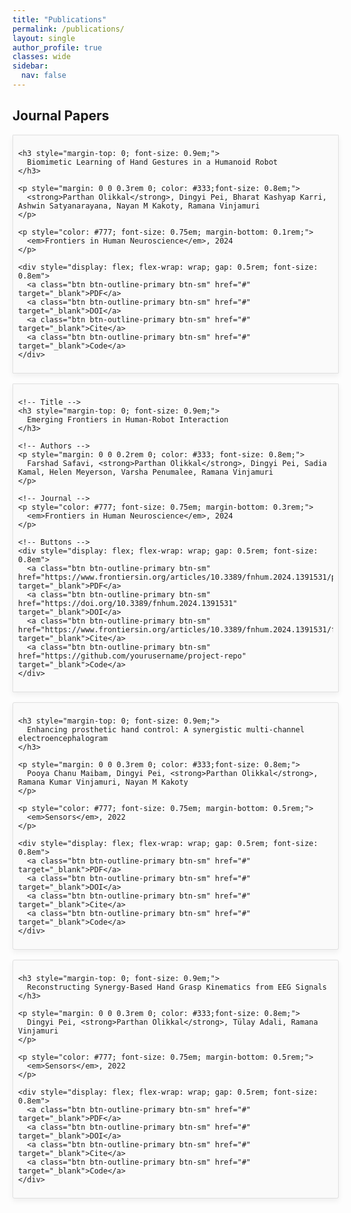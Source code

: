 ```yaml
---
title: "Publications"
permalink: /publications/
layout: single
author_profile: true
classes: wide
sidebar:
  nav: false
---
```


<h2>Journal Papers</h2>

<!-- Tile-style publication block -->
<div style="display: flex; flex-direction: column; gap: 1rem;">
  
  <!-- Publication 1 -->
  <div style="border: 1px solid #e0e0e0; border-radius: 1px; padding: 0.5rem; background: #fafafa; box-shadow: 0 4px 10px rgba(0,0,0,0.06); width: 100%;">
    
    <h3 style="margin-top: 0; font-size: 0.9em;">
      Biomimetic Learning of Hand Gestures in a Humanoid Robot
    </h3>

    <p style="margin: 0 0 0.3rem 0; color: #333;font-size: 0.8em;">
      <strong>Parthan Olikkal</strong>, Dingyi Pei, Bharat Kashyap Karri, Ashwin Satyanarayana, Nayan M Kakoty, Ramana Vinjamuri
    </p>

    <p style="color: #777; font-size: 0.75em; margin-bottom: 0.1rem;">
      <em>Frontiers in Human Neuroscience</em>, 2024
    </p>

    <div style="display: flex; flex-wrap: wrap; gap: 0.5rem; font-size: 0.8em">
      <a class="btn btn-outline-primary btn-sm" href="#" target="_blank">PDF</a>
      <a class="btn btn-outline-primary btn-sm" href="#" target="_blank">DOI</a>
      <a class="btn btn-outline-primary btn-sm" href="#" target="_blank">Cite</a>
      <a class="btn btn-outline-primary btn-sm" href="#" target="_blank">Code</a>
    </div>
  </div>
  
  <!-- Publication 2 -->
  <div style="border: 1px solid #e0e0e0; border-radius: 1px; padding: 0.5rem; background: #fafafa; box-shadow: 0 4px 10px rgba(0,0,0,0.06); width: 100%;">
    
    <!-- Title -->
    <h3 style="margin-top: 0; font-size: 0.9em;">
      Emerging Frontiers in Human-Robot Interaction
    </h3>

    <!-- Authors -->
    <p style="margin: 0 0 0.2rem 0; color: #333; font-size: 0.8em;">
      Farshad Safavi, <strong>Parthan Olikkal</strong>, Dingyi Pei, Sadia Kamal, Helen Meyerson, Varsha Penumalee, Ramana Vinjamuri
    </p>

    <!-- Journal -->
    <p style="color: #777; font-size: 0.75em; margin-bottom: 0.3rem;">
      <em>Frontiers in Human Neuroscience</em>, 2024
    </p>

    <!-- Buttons -->
    <div style="display: flex; flex-wrap: wrap; gap: 0.5rem; font-size: 0.8em">
      <a class="btn btn-outline-primary btn-sm" href="https://www.frontiersin.org/articles/10.3389/fnhum.2024.1391531/pdf" target="_blank">PDF</a>
      <a class="btn btn-outline-primary btn-sm" href="https://doi.org/10.3389/fnhum.2024.1391531" target="_blank">DOI</a>
      <a class="btn btn-outline-primary btn-sm" href="https://www.frontiersin.org/articles/10.3389/fnhum.2024.1391531/full#references" target="_blank">Cite</a>
      <a class="btn btn-outline-primary btn-sm" href="https://github.com/yourusername/project-repo" target="_blank">Code</a>
    </div>
  </div>

  <!-- Publication 3 -->
  <div style="border: 1px solid #e0e0e0; border-radius: 3px; padding: 0.5rem; background: #fafafa; box-shadow: 0 4px 10px rgba(0,0,0,0.06); width: 100%;">
    
    <h3 style="margin-top: 0; font-size: 0.9em;">
      Enhancing prosthetic hand control: A synergistic multi-channel electroencephalogram
    </h3>

    <p style="margin: 0 0 0.3rem 0; color: #333;font-size: 0.8em;">
      Pooya Chanu Maibam, Dingyi Pei, <strong>Parthan Olikkal</strong>, Ramana Kumar Vinjamuri, Nayan M Kakoty
    </p>

    <p style="color: #777; font-size: 0.75em; margin-bottom: 0.5rem;">
      <em>Sensors</em>, 2022
    </p>

    <div style="display: flex; flex-wrap: wrap; gap: 0.5rem; font-size: 0.8em">
      <a class="btn btn-outline-primary btn-sm" href="#" target="_blank">PDF</a>
      <a class="btn btn-outline-primary btn-sm" href="#" target="_blank">DOI</a>
      <a class="btn btn-outline-primary btn-sm" href="#" target="_blank">Cite</a>
      <a class="btn btn-outline-primary btn-sm" href="#" target="_blank">Code</a>
    </div>
  </div>


  <!-- Publication 4 -->
  <div style="border: 1px solid #e0e0e0; border-radius: 3px; padding: 0.5rem; background: #fafafa; box-shadow: 0 4px 10px rgba(0,0,0,0.06); width: 100%;">
    
    <h3 style="margin-top: 0; font-size: 0.9em;">
      Reconstructing Synergy-Based Hand Grasp Kinematics from EEG Signals
    </h3>

    <p style="margin: 0 0 0.3rem 0; color: #333;font-size: 0.8em;">
      Dingyi Pei, <strong>Parthan Olikkal</strong>, Tülay Adali, Ramana Vinjamuri
    </p>

    <p style="color: #777; font-size: 0.75em; margin-bottom: 0.5rem;">
      <em>Sensors</em>, 2022
    </p>

    <div style="display: flex; flex-wrap: wrap; gap: 0.5rem; font-size: 0.8em">
      <a class="btn btn-outline-primary btn-sm" href="#" target="_blank">PDF</a>
      <a class="btn btn-outline-primary btn-sm" href="#" target="_blank">DOI</a>
      <a class="btn btn-outline-primary btn-sm" href="#" target="_blank">Cite</a>
      <a class="btn btn-outline-primary btn-sm" href="#" target="_blank">Code</a>
    </div>
  </div>

</div>
